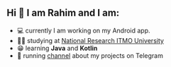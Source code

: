## Hi 👋 I am Rahim and I am:

- :computer: currently I am working on my Android app.
- :man_student: studying at [National Research ITMO University](https://en.itmo.ru/en/)
- :grin: learning **Java** and **Kotlin**
- :page_with_curl: running [channel](https://t.me/) about my projects on Telegram

<!--
**RahimHakimov/RahimHakimov** is a ✨ _special_ ✨ repository because its `README.md` (this file) appears on your GitHub profile.

Here are some ideas to get you started:

- 🔭 I’m currently working on ...
- 🌱 I’m currently learning ...
- 👯 I’m looking to collaborate on ...
- 🤔 I’m looking for help with ...
- 💬 Ask me about ...
- 📫 How to reach me: ...
- 😄 Pronouns: ...
- ⚡ Fun fact: ...
-->
